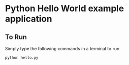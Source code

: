 # Python Hello World example application

## To Run
Simply type the following commands in a terminal to run:
```
python hello.py
```

